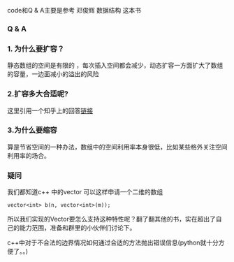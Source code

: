 code和Q & A主要是参考 邓俊辉 数据结构 这本书

###  Q & A

###  1. 为什么要扩容？

静态数组的空间是有限的 ，每次插入空间都会减少，动态扩容一方面扩大了数组的容量，一边面减小的溢出的风险

### 2.扩容多大合适呢?

这里引用一个知乎上的回答[链接](https://www.zhihu.com/question/36538542)

### 3.为什么要缩容

算是节省空间的一种办法，数组中的空间利用率本身很低，比如某些格外关注空间利用率的场合。

### 疑问

我们都知道c++ 中的vector 可以这样申请一个二维的数组

`vector<int> b(n, vector<int>(m)); `

所以我们实现的Vector要怎么支持这种特性呢？翻了翻其他的书，实在超出了自己的能力范围，准备和群里的小伙伴们讨论下。

c++中对于不合法的边界情况如何通过合适的方法抛出错误信息(python就十分方便了。。)

